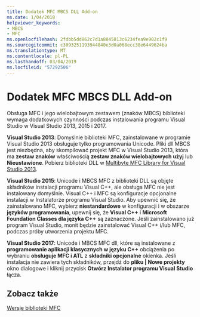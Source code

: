 ```yaml
---
title: Dodatek MFC MBCS DLL Add-on
ms.date: 1/04/2018
helpviewer_keywords:
- MBCS
- MFC
ms.openlocfilehash: 2fdbb5dd862c7d1a8845813c6234fea9e902c1f9
ms.sourcegitcommit: c3093251193944840e3d0a068ecc30e6449624ba
ms.translationtype: MT
ms.contentlocale: pl-PL
ms.lasthandoff: 03/04/2019
ms.locfileid: "57292506"
---
```

# <a name="mfc-mbcs-dll-add-on"></a>Dodatek MFC MBCS DLL Add-on

Obsługa MFC i jego wielobajtowym zestawem (znaków MBCS) biblioteki wymaga dodatkowych czynności podczas instalowania programu Visual Studio w Visual Studio 2013, 2015 i 2017.

**Visual Studio 2013**: Domyślnie biblioteki MFC, zainstalowane w programie Visual Studio 2013 obsługuje tylko programowania Unicode. Pliki dll MBCS jest niezbędna, aby skompilować projekt MFC w Visual Studio 2013, która ma **zestaw znaków** właściwością **zestaw znaków wielobajtowych użyj** lub **Nieustawione**. Pobierz biblioteki DLL w [Multibyte MFC Library for Visual Studio 2013](https://www.microsoft.com/download/details.aspx?id=40770).

**Visual Studio 2015**: Unicode i MBCS MFC z biblioteki DLL są objęte składników instalacji programu Visual C++, ale obsługa MFC nie jest instalowany domyślnie. Visual C++ i MFC są konfiguracje opcjonalne instalacji w Instalatorze programu Visual Studio. Aby upewnić się, że zainstalowano MFC, wybierz **niestandardowe** w konfiguracji i w obszarze **języków programowania**, upewnij się, że **Visual C++** i **Microsoft Foundation Classes dla języka C++** są zaznaczone. Jeśli zainstalowano już program Visual Studio, monit będzie zainstalować Visual C++ i/lub MFC, podczas próby utworzenia projektu MFC.

**Visual Studio 2017**: Unicode i MBCS MFC dll, które są instalowane z **programowanie aplikacji klasycznych w języku C++** obciążenia po wybraniu **obsługuje MFC i ATL** z **składniki opcjonalne** okienka. Jeśli instalacja nie zawiera tych składników, przejdź do **pliku | Nowe projekty** okno dialogowe i kliknij przycisk **Otwórz Instalator programu Visual Studio** łącza.

## <a name="see-also"></a>Zobacz także

[Wersje biblioteki MFC](../mfc/mfc-library-versions.md)
